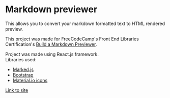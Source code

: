 # Markdown previewer

This allows you to convert your markdown formatted text to HTML rendered preview.

This project was made for FreeCodeCamp's Front End Libraries Certification's [Build a Markdown Previewer](https://learn.freecodecamp.org/front-end-libraries/front-end-libraries-projects/build-a-markdown-previewer).

Project was made using React.js framework.  
Libraries used:
* [Marked.js](https://marked.js.org/)
* [Bootstrap](https://getbootstrap.com/)
* [Material.io icons](https://material.io/resources/icons/)

[Link to site](https://linardsblk.github.io/md-previewer/)

